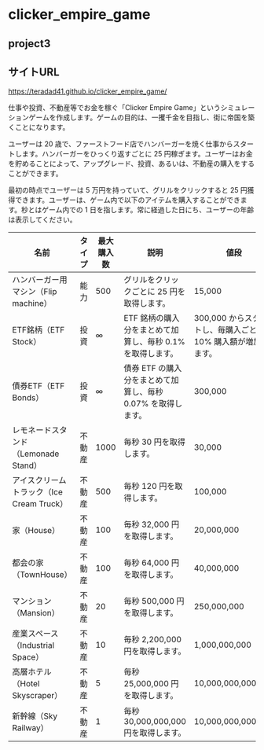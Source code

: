 # clicker_empire_game
## project3

## サイトURL
https://teradad41.github.io/clicker_empire_game/


仕事や投資、不動産等でお金を稼ぐ「Clicker Empire Game」というシミュレーションゲームを作成します。ゲームの目的は、一攫千金を目指し、街に帝国を築くことになります。

ユーザーは 20 歳で、ファーストフード店でハンバーガーを焼く仕事からスタートします。ハンバーガーをひっくり返すごとに 25 円稼ぎます。ユーザーはお金を貯めることによって、アップグレード、投資、あるいは、不動産の購入をすることができます。

最初の時点でユーザーは 5 万円を持っていて、グリルをクリックすると 25 円獲得できます。ユーザーは、ゲーム内で以下のアイテムを購入することができます。秒とはゲーム内での 1 日を指します。常に経過した日にち、ユーザーの年齢は表示してください。



| 名前                                      | タイプ | 最大購入数 | 説明                                                         | 値段                                                          | 
| ----------------------------------------- | ------ | ---------- | ------------------------------------------------------------ | ------------------------------------------------------------- | 
| ハンバーガー用マシン（Flip machine）      | 能力   | 500        | グリルをクリックごとに 25 円を取得します。                   | 15,000                                                        | 
| ETF銘柄（ETF Stock）                      | 投資   | ∞         | ETF 銘柄の購入分をまとめて加算し、毎秒 0.1% を取得します。	  | 300,000 からスタートし、毎購入ごとに 10% 購入額が増加します。 | 
| 債券ETF（ETF Bonds）                      | 投資   | ∞         | 債券 ETF の購入分をまとめて加算し、毎秒 0.07% を取得します。 | 300,000                                                       | 
| レモネードスタンド（Lemonade Stand）      | 不動産 | 1000       | 毎秒 30 円を取得します。                                     | 30,000                                                        | 
| アイスクリームトラック（Ice Cream Truck） | 不動産 | 500        | 毎秒 120 円を取得します。                                    | 100,000                                                       | 
| 家（House）                               | 不動産 | 100        | 毎秒 32,000 円を取得します。                                 | 20,000,000                                                    | 
| 都会の家（TownHouse）                     | 不動産 | 100        | 毎秒 64,000 円を取得します。                                 | 40,000,000                                                    | 
| マンション（Mansion）                     | 不動産 | 20         | 毎秒 500,000 円を取得します。                                | 250,000,000                                                   | 
| 産業スペース（Industrial Space）          | 不動産 | 10         | 毎秒 2,200,000 円を取得します。                              | 1,000,000,000                                                 | 
| 高層ホテル（Hotel Skyscraper）            | 不動産 | 5          | 毎秒 25,000,000 円を取得します。	                            | 10,000,000,000                                                | 
| 新幹線（Sky Railway）                     | 不動産 | 1          | 毎秒 30,000,000,000 円を取得します。                         | 10,000,000,000,000                                            | 
